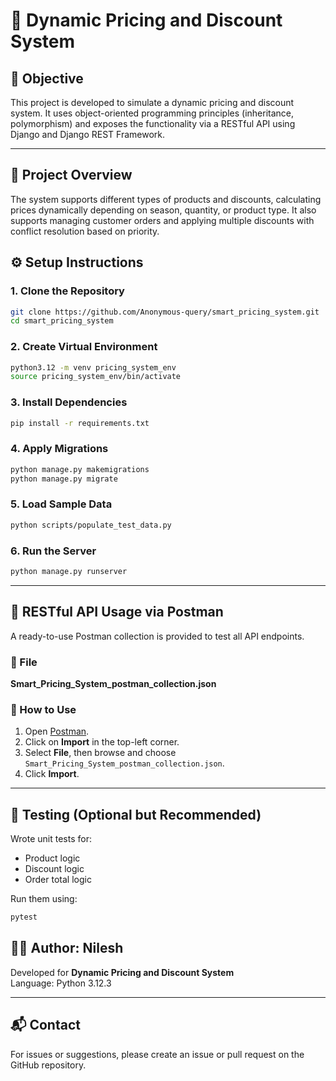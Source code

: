 
# 🛒 Dynamic Pricing and Discount System

## 📌 Objective

This project is developed to simulate a dynamic pricing and discount system. It uses object-oriented programming principles (inheritance, polymorphism) and exposes the functionality via a RESTful API using Django and Django REST Framework.

---

## 🧠 Project Overview

The system supports different types of products and discounts, calculating prices dynamically depending on season, quantity, or product type. It also supports managing customer orders and applying multiple discounts with conflict resolution based on priority.


## ⚙️ Setup Instructions

### 1. Clone the Repository

```bash
git clone https://github.com/Anonymous-query/smart_pricing_system.git
cd smart_pricing_system
```

### 2. Create Virtual Environment

```bash
python3.12 -m venv pricing_system_env
source pricing_system_env/bin/activate
```

### 3. Install Dependencies

```bash
pip install -r requirements.txt
```

### 4. Apply Migrations

```bash
python manage.py makemigrations
python manage.py migrate
```

### 5. Load Sample Data

```bash
python scripts/populate_test_data.py
```

### 6. Run the Server

```bash
python manage.py runserver
```

---

## 🔌 RESTful API Usage via Postman

A ready-to-use Postman collection is provided to test all API endpoints.

### 📁 File
**Smart_Pricing_System_postman_collection.json**

### 🚀 How to Use

1. Open [Postman](https://www.postman.com/downloads/).
2. Click on **Import** in the top-left corner.
3. Select **File**, then browse and choose `Smart_Pricing_System_postman_collection.json`.
4. Click **Import**.

---

## 🧪 Testing (Optional but Recommended)

Wrote unit tests for:

- Product logic
- Discount logic
- Order total logic

Run them using:

```bash
pytest
```

## 🧑‍💻 Author: Nilesh

Developed for **Dynamic Pricing and Discount System**  
Language: Python 3.12.3

---

## 📬 Contact

For issues or suggestions, please create an issue or pull request on the GitHub repository.
